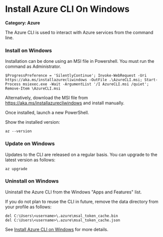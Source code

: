 # Install Azure CLI On Windows

__Category: Azure__

The Azure CLI is used to interact with Azure services from the command line.

### Install on Windows

Installation can be done using an MSI file in Powershell. You must run the command as Administrator.

```shell
$ProgressPreference = 'SilentlyContinue'; Invoke-WebRequest -Uri https://aka.ms/installazurecliwindows -OutFile .\AzureCLI.msi; Start-Process msiexec.exe -Wait -ArgumentList '/I AzureCLI.msi /quiet'; Remove-Item \AzureCLI.msi
```

Alternatively, download the MSI file from https://aka.ms/installazurecliwindows and install manually.

Once installed, launch a new PowerShell.

Show the installed version:

```shell
az --version
```

### Update on Windows

Updates to the CLI are released on a regular basis. You can upgrade to the latest version as follows:

```shell 
az upgrade
```

### Uninstall on Windows

Uninstall the Azure CLI from the Windows "Apps and Features" list.

If you do not plan to reuse the CLI in future, remove the data directory from your profile as follows:

```shell
del C:\Users\<username>\.azure\msal_token_cache.bin 
del C:\Users\<username>\.azure\msal_token_cache.json
```

See [Install Azure CLI on Windows](https://learn.microsoft.com/en-us/cli/azure/install-azure-cli-windows?tabs-powershell) for more details.
